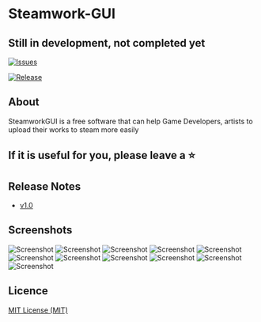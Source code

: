 # Steamwork-GUI

## Still in development, not completed yet

[![Issues](https://img.shields.io/github/issues/Asixa/Steamwork-GUI.svg?style=flat-square)](https://github.com/Asixa/Steamwork-GUI/issues)  

[![Release](https://img.shields.io/github/release/Asixa/Steamwork-GUI.svg?style=flat-square)](https://github.com/Asixa/Steamwork-GUI/releases/latest)

## About
  SteamworkGUI is a free software that can help Game Developers, artists to upload their works to steam more easily
  

## If it is useful for you, please leave a  :star:

## Release Notes

- [v1.0](./docs/release-notes/1.4.0.md)

## Screenshots

![Screenshot](https://github.com/Asixa/Steamwork-GUI/blob/master/Assets/Screenshot1.png?raw=true "Screenshot")
![Screenshot](https://github.com/Asixa/Steamwork-GUI/blob/master/Assets/Screenshot2.png?raw=true "Screenshot")
![Screenshot](https://github.com/Asixa/Steamwork-GUI/blob/master/Assets/Screenshot3.png?raw=true "Screenshot")
![Screenshot](https://github.com/Asixa/Steamwork-GUI/blob/master/Assets/Screenshot4.png?raw=true "Screenshot")
![Screenshot](https://github.com/Asixa/Steamwork-GUI/blob/master/Assets/Screenshot5.png?raw=true "Screenshot")
![Screenshot](https://github.com/Asixa/Steamwork-GUI/blob/master/Assets/Screenshot6.png?raw=true "Screenshot")
![Screenshot](https://github.com/Asixa/Steamwork-GUI/blob/master/Assets/Screenshot7.png?raw=true "Screenshot")
![Screenshot](https://github.com/Asixa/Steamwork-GUI/blob/master/Assets/Screenshot8.png?raw=true "Screenshot")
![Screenshot](https://github.com/Asixa/Steamwork-GUI/blob/master/Assets/Screenshot9.png?raw=true "Screenshot")
![Screenshot](https://github.com/Asixa/Steamwork-GUI/blob/master/Assets/Screenshot10.png?raw=true "Screenshot")
![Screenshot](https://github.com/Asixa/Steamwork-GUI/blob/master/Assets/Screenshot11.png?raw=true "Screenshot")


## Licence

[MIT License (MIT)](./LICENSE)

